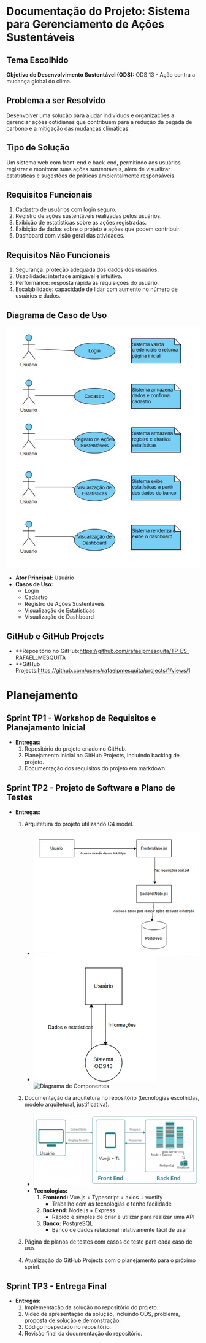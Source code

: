# Documentação do Projeto: Sistema para Gerenciamento de Ações Sustentáveis

## Tema Escolhido
**Objetivo de Desenvolvimento Sustentável (ODS):** ODS 13 - Ação contra a mudança global do clima.

## Problema a ser Resolvido
Desenvolver uma solução para ajudar indivíduos e organizações a gerenciar ações cotidianas que contribuem para a redução da pegada de carbono e a mitigação das mudanças climáticas.

## Tipo de Solução
Um sistema web com front-end e back-end, permitindo aos usuários registrar e monitorar suas ações sustentáveis, além de visualizar estatísticas e sugestões de práticas ambientalmente responsáveis.

## Requisitos Funcionais
1. Cadastro de usuários com login seguro.
2. Registro de ações sustentáveis realizadas pelos usuários.
3. Exibição de estatísticas sobre as ações registradas.
4. Exibição de dados sobre o projeto e ações que podem contribuir.
5. Dashboard com visão geral das atividades.

## Requisitos Não Funcionais
1. Segurança: proteção adequada dos dados dos usuários.
2. Usabilidade: interface amigável e intuitiva.
3. Performance: resposta rápida às requisições do usuário.
4. Escalabilidade: capacidade de lidar com aumento no número de usuários e dados.

## Diagrama de Caso de Uso
![Diagrama de Caso de Uso](Imagens/diagrama-de-caso-de-uso.jpg)

- **Ator Principal:** Usuário
- **Casos de Uso:**
  - Login
  - Cadastro
  - Registro de Ações Sustentáveis
  - Visualização de Estatísticas
  - Visualização de Dashboard

## GitHub e GitHub Projects
- **Repositório no GitHub:https://github.com/rafaelpmesquita/TP-ES-RAFAEL_MESQUITA
- **GitHub Projects:https://github.com/users/rafaelpmesquita/projects/1/views/1

# Planejamento

## Sprint TP1 - Workshop de Requisitos e Planejamento Inicial
- **Entregas:**
  1. Repositório do projeto criado no GitHub.
  2. Planejamento inicial no GitHub Projects, incluindo backlog de projeto.
  3. Documentação dos requisitos do projeto em markdown.

## Sprint TP2 - Projeto de Software e Plano de Testes
- **Entregas:**
  1. Arquitetura do projeto utilizando C4 model.
     - ![Diagrama de Container](Imagens/diagrama-de-container.jpg)
     - ![Diagrama de Contexto](Imagens/diagrama-de-contexto.jpg)
     ![Diagrama de Componentes](imagens/diagrama-de-componentes.jpg)
  2. Documentação da arquitetura no repositório (tecnologias escolhidas, modelo arquitetural, justificativa).
     - ![Modelo Arquitetural](Imagens/modelo-arquitetural.jpg)
     - **Tecnologias:** 
       1. **Frontend:** Vue.js + Typescript + axios + vuetify
          - Trabalho com as tecnologias e tenho facilidade
       2. **Backend:** Node.js + Express
          - Rápido e simples de criar e utilizar para realizar uma API
       3. **Banco:** PostgreSQL
          - Banco de dados relacional relativamente fácil de usar

  3. Página de planos de testes com casos de teste para cada caso de uso.
  4. Atualização do GitHub Projects com o planejamento para o próximo sprint.

## Sprint TP3 - Entrega Final
- **Entregas:**
  1. Implementação da solução no repositório do projeto.
  2. Vídeo de apresentação da solução, incluindo ODS, problema, proposta de solução e demonstração.
  3. Código hospedado no repositório.
  4. Revisão final da documentação do repositório.

